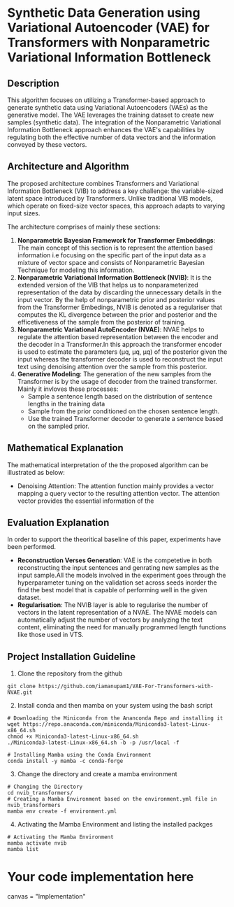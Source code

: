 # Synthetic Data Generation using Variational Autoencoder (VAE) for Transformers with Nonparametric Variational Information Bottleneck

## Description

This algorithm focuses on utilizing a Transformer-based approach to generate synthetic data using Variational Autoencoders (VAEs) as the generative model. The VAE leverages the training dataset to create new samples (synthetic data). The integration of the Nonparametric Variational Information Bottleneck approach enhances the VAE's capabilities by regulating both the effective number of data vectors and the information conveyed by these vectors.

## Architecture and Algorithm

The proposed architecture combines Transformers and Variational Information Bottleneck (VIB) to address a key challenge: the variable-sized latent space introduced by Transformers. Unlike traditional VIB models, which operate on fixed-size vector spaces, this approach adapts to varying input sizes. 

The architecture comprises of mainly these sections:
1. **Nonparametric Bayesian Framework for Transformer Embeddings**: The main concept of this section is to represent the attention based information i.e focusing on the specific part of the input data as a mixture of vector space and consists of Nonparametric Bayesian Technique for modeling this information.
2. **Nonparametric Variational Information Bottleneck (NVIB)**: It is the extended version of the VIB that helps us to nonparameterized representation of the data by discarding the unnecessary details in the input vector. By the help of nonparametric prior and posterior values from the Transformer Embedings, NVIB is denoted as a regulariser that computes the KL divergence between the prior and posterior and the efficetiveness of the sample from the posterior of training.
3. **Nonparametric Variational AutoEncoder (NVAE)**:  NVAE helps to regulate the attention based representation between the encoder and the decoder in a Transformer.In this approach the transformer encoder is used to estimate the parameters (µq, µq, µq) of the posterior given the input whereas the transformer decoder is used to reconstruct the input text using denoising attention over the sample from this posterior. 
4. **Generative Modeling**: The generation of the new samples from the Transformer is by the usage of decoder from the trained transformer. Mainly it invloves these processes:
    - Sample a sentence length based on the distribution of sentence lengths in the training data
    - Sample from the prior conditioned on the chosen sentence length.
    - Use the trained Transformer decoder to generate a sentence based on the sampled prior.

## Mathematical Explanation
The mathematical interpretation of the the proposed algorithm can be illustrated as below:
- Denoising Attention: The attention function mainly provides a vector mapping a query vector to the  resulting attention vector. The attention vector provides the essential information of the 

## Evaluation Explanation
In order to support the theoritical baseline of this paper, experiments have been performed. 
- **Reconstruction Verses Generation**: VAE is the competetive in both reconstructing the input sentences and genrating new samples as the input sample.All the models involved in the experiment goes through the hyperparameter tuning
on the validation set across seeds inorder the find the best model that is capable of performing well in the given dataset.
- **Regularisation**: The NVIB layer is able to regularise the number of vectors in the latent representation of a NVAE. The NVAE models can automatically adjust the number of vectors by analyzing the text content, eliminating the need for manually programmed length functions like those used in VTS.

## Project Installation Guideline
1. Clone the repository from the github
```console 
git clone https://github.com/iamanupam1/VAE-For-Transformers-with-NVAE.git
```
2. Install conda and then mamba on your system using the bash script
```console
# Downloading the Miniconda from the Ananconda Repo and installing it
wget https://repo.anaconda.com/miniconda/Miniconda3-latest-Linux-x86_64.sh
chmod +x Miniconda3-latest-Linux-x86_64.sh
./Miniconda3-latest-Linux-x86_64.sh -b -p /usr/local -f

# Installing Mamba using the Conda Environment
conda install -y mamba -c conda-forge
```
3. Change the directory and create a mamba environment
```console 
# Changing the Directory
cd nvib_transformers/
# Creating a Mamba Environment based on the environment.yml file in nvib_transformers
mamba env create -f environment.yml
```
4. Activating the Mamba Environment and listing the installed packges
```console
# Activating the Mamba Environment
mamba activate nvib
mamba list

```

# Your code implementation here
canvas = "Implementation"
